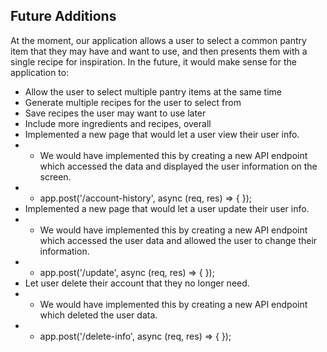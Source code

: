 ## Future Additions
At the moment, our application allows a user to select a common pantry item that they may have and want to use, and then presents them with a single recipe for inspiration. In the future, it would make sense for the application to:
* Allow the user to select multiple pantry items at the same time
* Generate multiple recipes for the user to select from
* Save recipes the user may want to use later
* Include more ingredients and recipes, overall
* Implemented a new page that would let a user view their user info.
* * We would have implemented this by creating a new API endpoint which accessed the data and displayed the user information on the screen.
* * app.post('/account-history', async (req, res) => { });
* Implemented a new page that would let a user update their user info.
* * We would have implemented this by creating a new API endpoint which accessed the user data and allowed the user to change their information.
* * app.post('/update', async (req, res) => { });
* Let user delete their account that they no longer need.
* * We would have implemented this by creating a new API endpoint which deleted the user data.
* * app.post('/delete-info', async (req, res) => { });
